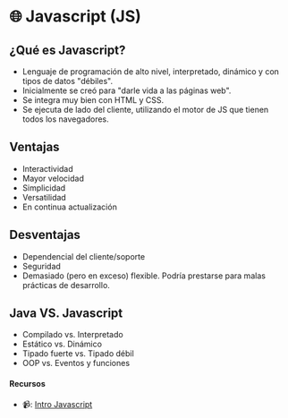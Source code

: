 # 🌐 Javascript (JS)


## ¿Qué es Javascript?
- Lenguaje de programación de alto nivel, interpretado, dinámico y con tipos de datos "débiles".
- Inicialmente se creó para "darle vida a las páginas web".
- Se integra muy bien con HTML y CSS.
- Se ejecuta de lado del cliente, utilizando el motor de JS que tienen todos los navegadores.

## Ventajas
- Interactividad
- Mayor velocidad
- Simplicidad
- Versatilidad
- En continua actualización

## Desventajas
- Dependencial del cliente/soporte
- Seguridad
- Demasiado (pero en exceso) flexible. Podría prestarse para malas prácticas de desarrollo.


## Java VS. Javascript
- Compilado vs. Interpretado
- Estático vs. Dinámico
- Tipado fuerte vs. Tipado débil
- OOP vs. Eventos y funciones

#### Recursos

- 📹: [Intro Javascript](https://youtu.be/EkzWP11zQ1w)

